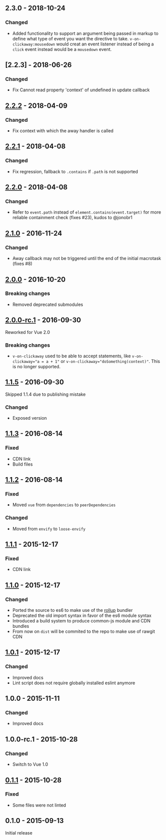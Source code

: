 ## 2.3.0 - 2018-10-24

### Changed
- Added functionality to support an argument being passed in markup to define what type of event you want the directive to take. `v-on-clickaway:mousedown` would creat an event listener instead of being a `click` event instead would be a `mousedown` event.

## [2.2.3] - 2018-06-26

### Changed
- Fix Cannot read property 'context' of undefined in update callback

## [2.2.2] - 2018-04-09

### Changed
- Fix context with which the away handler is called

## [2.2.1] - 2018-04-08

### Changed
- Fix regression, fallback to `.contains` if `.path` is not supported

## [2.2.0] - 2018-04-08

### Changed
- Refer to `event.path` instead of `element.contains(event.target)` for more reliable containment check (fixes #23), kudos to @jonobr1

## [2.1.0] - 2016-11-24

### Changed
- Away callback may not be triggered until the end of the initial macrotask (fixes #8)

## [2.0.0] - 2016-10-20

### Breaking changes
- Removed deprecated submodules

## [2.0.0-rc.1] - 2016-09-30

Reworked for Vue 2.0

### Breaking changes
- `v-on-clickaway` used to be able to accept statements, like `v-on-clickaway="a = a + 1"` or `v-on-clickaway="doSomething(context)"`. This is no longer supported.

## [1.1.5] - 2016-09-30

Skipped 1.1.4 due to publishing mistake

### Changed
- Exposed version

## [1.1.3] - 2016-08-14

### Fixed
- CDN link
- Build files

## [1.1.2] - 2016-08-14

### Fixed
- Moved `vue` from `dependencies` to `peerDependencies`

### Changed
- Moved from `envify` to `loose-envify`

## [1.1.1] - 2015-12-17

### Fixed
- CDN link

## [1.1.0] - 2015-12-17

### Changed
- Ported the source to es6 to make use of the [rollup](https://github.com/rollup/rollup) bundler
- Deprecated the old import syntax in favor of the es6 module syntax
- Introduced a build system to produce common-js module and CDN bundles
- From now on `dist` will be commited to the repo to make use of rawgit CDN

## [1.0.1] - 2015-12-17

### Changed
- Improved docs
- Lint script does not require globally installed eslint anymore

## 1.0.0 - 2015-11-11

### Changed
- Improved docs

## 1.0.0-rc.1 - 2015-10-28

### Changed
- Switch to Vue 1.0

## [0.1.1] - 2015-10-28

### Fixed
- Some files were not linted

## 0.1.0 - 2015-09-13

Initial release

[0.1.1]: https://github.com/simplesmiler/vue-clickaway/compare/0.1.0...0.1.1
[1.0.1]: https://github.com/simplesmiler/vue-clickaway/compare/1.0.0...1.0.1
[1.1.0]: https://github.com/simplesmiler/vue-clickaway/compare/1.0.1...1.1.0
[1.1.1]: https://github.com/simplesmiler/vue-clickaway/compare/1.1.0...1.1.1
[1.1.2]: https://github.com/simplesmiler/vue-clickaway/compare/1.1.1...1.1.2
[1.1.3]: https://github.com/simplesmiler/vue-clickaway/compare/1.1.2...1.1.3
[1.1.5]: https://github.com/simplesmiler/vue-clickaway/compare/1.1.3...1.1.5

[2.0.0-rc.1]: https://github.com/simplesmiler/vue-clickaway/compare/1.1.5...2.0.0-rc.1
[2.0.0]: https://github.com/simplesmiler/vue-clickaway/compare/2.0.0-rc.1...2.0.0
[2.1.0]: https://github.com/simplesmiler/vue-clickaway/compare/2.0.0...2.1.0
[2.2.0]: https://github.com/simplesmiler/vue-clickaway/compare/2.2.0...2.1.0
[2.2.1]: https://github.com/simplesmiler/vue-clickaway/compare/2.2.0...2.2.1
[2.2.2]: https://github.com/simplesmiler/vue-clickaway/compare/2.2.1...2.2.2
